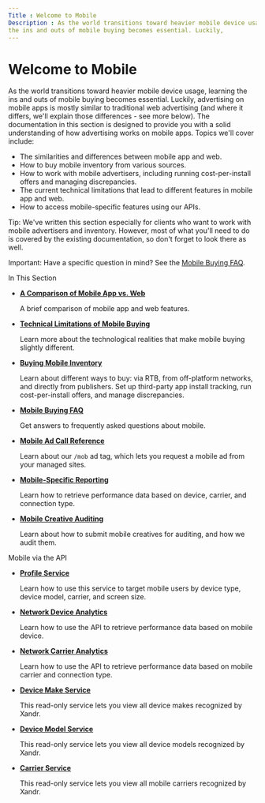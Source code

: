 ```yaml
---
Title : Welcome to Mobile
Description : As the world transitions toward heavier mobile device usage, learning
the ins and outs of mobile buying becomes essential. Luckily,
---
```



# Welcome to Mobile



As the world transitions toward heavier mobile device usage, learning
the ins and outs of mobile buying becomes essential. Luckily,
advertising on mobile apps is mostly similar to traditional web
advertising (and where it differs, we'll explain those differences - see
more below). The documentation in this section is designed to provide
you with a solid understanding of how advertising works on mobile apps.
Topics we'll cover include:

- The similarities and differences between mobile app and web.
- How to buy mobile inventory from various sources.
- How to work with mobile advertisers, including running
  cost-per-install offers and managing discrepancies.
- The current technical limitations that lead to different features in
  mobile app and web.
- How to access mobile-specific features using our APIs.



Tip: We've written this section
especially for clients who want to work with mobile advertisers and
inventory. However, most of what you'll need to do is covered by the
existing documentation, so don't forget to look there as well.





Important: Have a specific question in
mind? See the
<a href="mobile-buying-faq.html" class="xref">Mobile Buying FAQ</a>.



In This Section

- **<a href="a-comparison-of-mobile-vs-web.html" class="xref">A Comparison
  of Mobile App vs. Web</a>**

  A brief comparison of mobile app and web features.

- **<a href="technical-limitations-of-mobile-buying.html"
  class="xref">Technical Limitations of Mobile Buying</a>**

  Learn more about the technological realities that make mobile buying
  slightly different.

- **<a href="buying-mobile-inventory.html" class="xref">Buying Mobile
  Inventory</a>**

  Learn about different ways to buy: via RTB, from off-platform
  networks, and directly from publishers. Set up third-party app install
  tracking, run cost-per-install offers, and manage discrepancies.

- **<a href="mobile-buying-faq.html" class="xref">Mobile Buying FAQ</a>**

  Get answers to frequently asked questions about mobile.

- **<a href="mobile-ad-call-reference.html" class="xref">Mobile Ad Call
  Reference</a>**

  Learn about our `/mob` ad tag, which lets you request a mobile ad from
  your managed sites.

- **<a href="mobile-specific-reporting.html" class="xref">Mobile-Specific
  Reporting</a>**

  Learn how to retrieve performance data based on device, carrier, and
  connection type.

- **<a href="mobile-creative-auditing.html" class="xref"
  title="Depending upon the type of mobile creative that you&#39;re attempting to serve on the Xandr platform, the audit process may vary. To ensure that your mobile creatives are successfully audited, you should adhere to our audit processes for mobile creatives.">Mobile
  Creative Auditing</a>**

  Learn about how to submit mobile creatives for auditing, and how we
  audit them.

Mobile via the API

- **<a
  href="https://docs.xandr.com/bundle/xandr-api/page/profile-service.html"
  class="xref" target="_blank">Profile Service</a>**

  Learn how to use this service to target mobile users by device type,
  device model, carrier, and screen size.

- **<a
  href="https://docs.xandr.com/bundle/xandr-api/page/network-device-analytics.html"
  class="xref" target="_blank">Network Device Analytics</a>**

  Learn how to use the API to retrieve performance data based on mobile
  device.

- **<a
  href="https://docs.xandr.com/bundle/xandr-api/page/network-carrier-analytics.html"
  class="xref" target="_blank">Network Carrier Analytics</a>**

  Learn how to use the API to retrieve performance data based on mobile
  carrier and connection type.

- **<a
  href="https://docs.xandr.com/bundle/xandr-api/page/device-make-service.html"
  class="xref" target="_blank">Device Make Service</a>**

  This read-only service lets you view all device makes recognized by
  Xandr.

- **<a
  href="https://docs.xandr.com/bundle/xandr-api/page/device-model-service.html"
  class="xref" target="_blank">Device Model Service</a>**

  This read-only service lets you view all device models recognized by
  Xandr.

- **<a
  href="https://docs.xandr.com/bundle/xandr-api/page/carrier-service.html"
  class="xref" target="_blank">Carrier Service</a>**

  This read-only service lets you view all mobile carriers recognized by
  Xandr.




